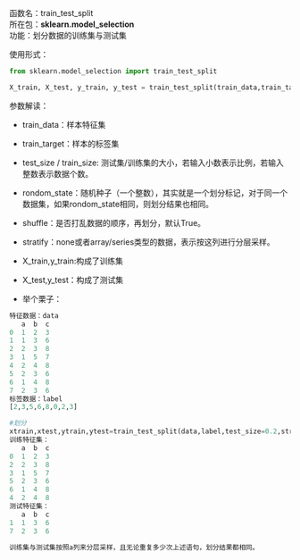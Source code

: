 函数名：train\_test\_split  
所在包：**sklearn.model\_selection**  
功能：划分数据的训练集与测试集

使用形式：

```py
from sklearn.model_selection import train_test_split 

X_train, X_test, y_train, y_test = train_test_split(train_data,train_target,test_size=0.2, random_state=0)
```

参数解读：

* train\_data：样本特征集

* train\_target：样本的标签集

* test\_size / train\_size: 测试集/训练集的大小，若输入小数表示比例，若输入整数表示数据个数。
* rondom\_state：随机种子（一个整数），其实就是一个划分标记，对于同一个数据集，如果rondom\_state相同，则划分结果也相同。
* shuffle：是否打乱数据的顺序，再划分，默认True。
* stratify：none或者array/series类型的数据，表示按这列进行分层采样。
* X\_train,y\_train:构成了训练集

* X\_test,y\_test：构成了测试集

* 举个栗子：

```py
特征数据：data
   a  b  c
0  1  2  3
1  1  3  6
2  2  3  8
3  1  5  7
4  2  4  8
5  2  3  6
6  1  4  8
7  2  3  6
标签数据：label
[2,3,5,6,8,0,2,3]

#划分
xtrain,xtest,ytrain,ytest=train_test_split(data,label,test_size=0.2,stratify=data['a'],random_state=1)
训练特征集：
   a  b  c
0  1  2  3
2  2  3  8
3  1  5  7
5  2  3  6
6  1  4  8
4  2  4  8
测试特征集：
   a  b  c
1  1  3  6
7  2  3  6

训练集与测试集按照a列来分层采样，且无论重复多少次上述语句，划分结果都相同。
```



